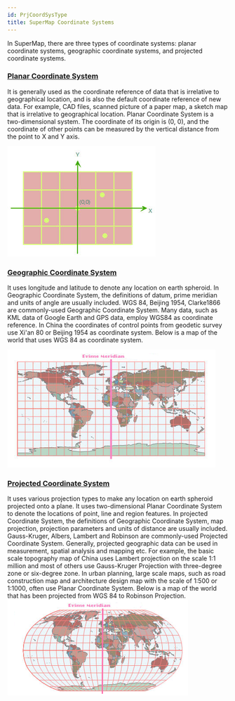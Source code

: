 ```yaml
---
id: PrjCoordSysType
title: SuperMap Coordinate Systems
---  
```


In SuperMap, there are three types of coordinate systems: planar coordinate systems, geographic coordinate systems, and projected coordinate systems.

### [Planar Coordinate System](PlaneCoordSysDia.htm)

It is generally used as the coordinate reference of data that is irrelative to geographical location, and is also the default coordinate reference of new data. For example, CAD files, scanned picture of a paper map, a sketch map that is irrelative to geographical location. Planar Coordinate System is a two-dimensional system. The coordinate of its origin is (0, 0), and the coordinate of other points can be measured by the vertical distance from the point to X and Y axis.

![](img-en/Prj_CS_Type_1.png)  

  
### [Geographic Coordinate System](GeoCoordSysDia.htm)

It uses longitude and latitude to denote any location on earth spheroid. In Geographic Coordinate System, the definitions of datum, prime meridian and units of angle are usually included. WGS 84, Beijing 1954, Clarke1866 are commonly-used Geographic Coordinate System. Many data, such as KML data of Google Earth and GPS data, employ WGS84 as coordinate reference. In China the coordinates of control points from geodetic survey use Xi'an 80 or Beijing 1954 as coordinate system. Below is a map of the world that uses WGS 84 as coordinate system.

![](img-en/Prj_CS_Type_2.png)  

  
### [Projected Coordinate System](PrjCoordSysDia.htm)

It uses various projection types to make any location on earth spheroid projected onto a plane. It uses two-dimensional Planar Coordinate System to denote the locations of point, line and region features. In projected Coordinate System, the definitions of Geographic Coordinate System, map projection, projection parameters and units of distance are usually included. Gauss-Kruger, Albers, Lambert and Robinson are commonly-used Projected Coordinate System. Generally, projected geographic data can be used in measurement, spatial analysis and mapping etc. For example, the basic scale topography map of China uses Lambert projection on the scale 1:1 million and most of others use Gauss-Kruger Projection with three-degree zone or six-degree zone. In urban planning, large scale maps, such as road construction map and architecture design map with the scale of 1:500 or 1:1000, often use Planar Coordinate System. Below is a map of the world that has been projected from WGS 84 to Robinson Projection.  
![](img-en/Prj_CS_Type_3.png)